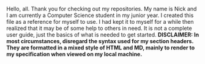 Hello, all. Thank you for checking out my repositories. My name is Nick and I am currently a Computer Science student in my junior year. I created this file as a reference for myself to use. I had kept it to myself for a while then realized that it may be of some help to others in need. It is not a complete user guide, just the basics of what is needed to get started.
**DISCLAIMER: In most circumstances, disregard the syntax used for my section headers. They are formatted in a mixed style of HTML and MD, mainly to render to my specification when viewed on my local machine.**
